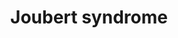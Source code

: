 ---
annotations:
- id: PW:0000013
  parent: disease pathway
  type: Pathway Ontology
  value: disease pathway
- id: DOID:0050777
  parent: genetic disease
  type: Disease Ontology
  value: Joubert syndrome
- id: PW:0000003
  parent: signaling pathway
  type: Pathway Ontology
  value: signaling pathway
authors:
- AnneDB
- Egonw
- Fehrhart
- Eweitz
communities:
- RareDiseases
description: Joubert syndrome (JS) is a rare hereditary disorder that is classified
  as a ciliopathy, and is caused by mutations occurring in genes essential for the
  development and proper functioning of primary cellular cilia. These hair-like structures
  located on the cell membrane are responsible for detecting and relaying external
  signals to the interior of the cell. The defining JS feature is the molar tooth
  sign (MTS), which is the particular manner in which a characteristic malformation
  of midbrain appears in radiological imaging, and which causes delays in both intellectual
  and motor development. A visual representation of the pathways underlying JS pathogenesis
  was synthesized, which might provide a more complete understanding of the disease,
  possibly aiding in better diagnosis and more successful treatment. Data collection
  on the genes, pathways and interactions involved was done through a literature search
  in combination supported by online databases such as OMIM, STRING and GeneMANIA.
  The pathway was created using PathVisio version 3.3.0. Nodes were annotated using
  the appropriate Ensembl, ChEBI, or Uniprot-TrEMBL identifiers and standardized MIM
  notation was used to visualize the interactions between them.  A final pathway containing
  88 unique nodes and 71 interactions was created. The pathway highlights three functional
  or structural areas of the primary cilium that appear to play important roles in
  JS pathogenesis, namely the basal body or centriole, the transition zone and ciliary
  trafficking. Furthermore, two specific complexes seem to be of particular interest;
  the B9 ciliary complex and the centriolar satellite contain eight and three JS-associated
  protein respectively. Lastly, the ARL13B-PDE6D-INPP5E signaling network ensures
  the proper functioning of INPP5E, and enzyme that converts lipid ciliary membrane
  components. All three proteins have been found to be mutated in JS patients.
last-edited: 2021-11-30
organisms:
- Homo sapiens
redirect_from:
- /index.php/Pathway:WP4656
- /instance/WP4656
revision: null
schema-jsonld:
- '@context': https://schema.org/
  '@id': https://wikipathways.github.io/pathways/WP4656.html
  '@type': Dataset
  creator:
    '@type': Organization
    name: WikiPathways
  description: Joubert syndrome (JS) is a rare hereditary disorder that is classified
    as a ciliopathy, and is caused by mutations occurring in genes essential for the
    development and proper functioning of primary cellular cilia. These hair-like
    structures located on the cell membrane are responsible for detecting and relaying
    external signals to the interior of the cell. The defining JS feature is the molar
    tooth sign (MTS), which is the particular manner in which a characteristic malformation
    of midbrain appears in radiological imaging, and which causes delays in both intellectual
    and motor development. A visual representation of the pathways underlying JS pathogenesis
    was synthesized, which might provide a more complete understanding of the disease,
    possibly aiding in better diagnosis and more successful treatment. Data collection
    on the genes, pathways and interactions involved was done through a literature
    search in combination supported by online databases such as OMIM, STRING and GeneMANIA.
    The pathway was created using PathVisio version 3.3.0. Nodes were annotated using
    the appropriate Ensembl, ChEBI, or Uniprot-TrEMBL identifiers and standardized
    MIM notation was used to visualize the interactions between them.  A final pathway
    containing 88 unique nodes and 71 interactions was created. The pathway highlights
    three functional or structural areas of the primary cilium that appear to play
    important roles in JS pathogenesis, namely the basal body or centriole, the transition
    zone and ciliary trafficking. Furthermore, two specific complexes seem to be of
    particular interest; the B9 ciliary complex and the centriolar satellite contain
    eight and three JS-associated protein respectively. Lastly, the ARL13B-PDE6D-INPP5E
    signaling network ensures the proper functioning of INPP5E, and enzyme that converts
    lipid ciliary membrane components. All three proteins have been found to be mutated
    in JS patients.
  keywords:
  - AHI1
  - ANKS6
  - ARL13B
  - ARL2
  - ARL3
  - ARMC9
  - ARR3
  - ATF4
  - ATM
  - B9D1
  - B9D2
  - BBS1
  - BBS2
  - BBS4
  - BBS5
  - BBS7
  - BBS9
  - CC2D2A
  - CCP110
  - CEP104
  - CEP120
  - CEP164
  - CEP290
  - CEP41
  - CEP97
  - CETN1
  - CETN2
  - CPLANE1
  - CSPP1
  - Calmodulin
  - DVL1
  - DVL3
  - FLNA
  - GDP
  - GMP
  - GTP
  - INPP5E
  - INVS
  - KAT5
  - KIAA0586
  - MKS1
  - MRE11
  - MTOR
  - MYO5A
  - MYO6
  - NBS
  - NEK8
  - NIN
  - NPHP1
  - NPHP3
  - NPHP4
  - Node
  - OFD1
  - PARP1
  - PCM1
  - PCNT
  - PDE6A
  - PDE6B
  - PDE6D
  - PDE6G
  - PIBF1
  - PtdIns(3,4)P2
  - PtdIns(3,4,5)P3
  - PtdIns(4,5)P2
  - PtdIns4P
  - RAB3IP
  - RAB8A
  - RAD50
  - RHEB
  - RHOA
  - RP2
  - RPGRIP1L
  - SHH
  - SUFU
  - TCTN1
  - TCTN2
  - TCTN3
  - TMEM138
  - TMEM17
  - TMEM216
  - TMEM231
  - TMEM237
  - TMEM67
  - TTC8
  - UNC119
  - Wnt
  - ZNF423
  - cGMP
  license: CC0
  name: Joubert syndrome
seo: CreativeWork
title: Joubert syndrome
wpid: WP4656
---